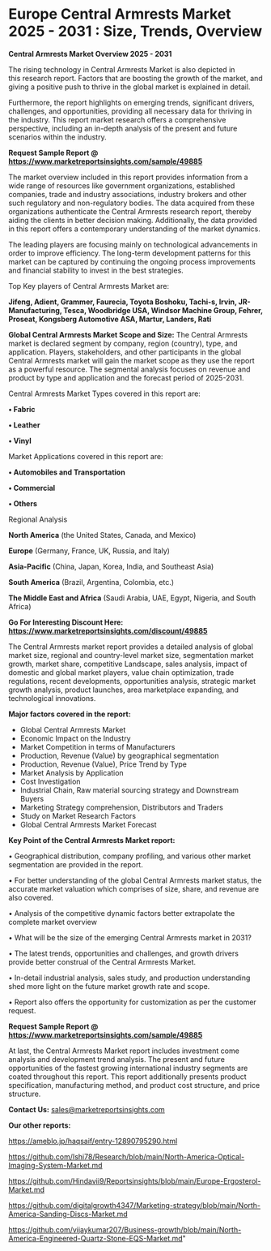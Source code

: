 # Europe Central Armrests Market 2025 - 2031 : Size, Trends, Overview

<Strong> Central Armrests Market Overview 2025 - 2031</strong>

The rising technology in Central Armrests Market is also depicted in this research report. Factors that are boosting the growth of the market, and giving a positive push to thrive in the global market is explained in detail.

Furthermore, the report highlights on emerging trends, significant drivers, challenges, and opportunities, providing all necessary data for thriving in the industry. This report market research offers a comprehensive perspective, including an in-depth analysis of the present and future scenarios within the industry.

<strong>Request Sample Report @ <a href=https://www.marketreportsinsights.com/sample/49885>https://www.marketreportsinsights.com/sample/49885</a></strong>

The market overview included in this report provides information from a wide range of resources like government organizations, established companies, trade and industry associations, industry brokers and other such regulatory and non-regulatory bodies. The data acquired from these organizations authenticate the Central Armrests research report, thereby aiding the clients in better decision making. Additionally, the data provided in this report offers a contemporary understanding of the market dynamics.

The leading players are focusing mainly on technological advancements in order to improve efficiency. The long-term development patterns for this market can be captured by continuing the ongoing process improvements and financial stability to invest in the best strategies.

Top Key players of Central Armrests Market are:

<strong>Jifeng, Adient, Grammer, Faurecia, Toyota Boshoku, Tachi-s, Irvin, JR-Manufacturing, Tesca, Woodbridge USA, Windsor Machine Group, Fehrer, Proseat, Kongsberg Automotive ASA, Martur, Landers, Rati</strong>

<strong><b>Global Central Armrests Market Scope and Size:</b></strong>
The Central Armrests market is declared segment by company, region (country), type, and application. Players, stakeholders, and other participants in the global Central Armrests market will gain the market scope as they use the report as a powerful resource. The segmental analysis focuses on revenue and product by type and application and the forecast period of 2025-2031.

Central Armrests Market Types covered in this report are:

<strong>•  Fabric

•  Leather

•  Vinyl</strong>

Market Applications covered in this report are:

<strong>•  Automobiles and Transportation

•  Commercial

•  Others</strong> 

Regional Analysis

<strong>North America</strong> (the United States, Canada, and Mexico)

<strong>Europe</strong> (Germany, France, UK, Russia, and Italy)

<strong>Asia-Pacific</strong> (China, Japan, Korea, India, and Southeast Asia)

<strong>South America</strong> (Brazil, Argentina, Colombia, etc.)

<strong>The Middle East and Africa</strong> (Saudi Arabia, UAE, Egypt, Nigeria, and South Africa)

<strong>Go For Interesting Discount Here: <a href=https://www.marketreportsinsights.com/discount/49885>https://www.marketreportsinsights.com/discount/49885</a></strong>

The Central Armrests market report provides a detailed analysis of global market size, regional and country-level market size, segmentation market growth, market share, competitive Landscape, sales analysis, impact of domestic and global market players, value chain optimization, trade regulations, recent developments, opportunities analysis, strategic market growth analysis, product launches, area marketplace expanding, and technological innovations.

<strong><b>Major factors covered in the report:</b></strong>
<ul>
  <li>Global Central Armrests Market </li>
  <li>Economic Impact on the Industry</li>
  <li>Market Competition in terms of Manufacturers</li>
  <li>Production, Revenue (Value) by geographical segmentation</li>
  <li>Production, Revenue (Value), Price Trend by Type</li>
  <li>Market Analysis by Application</li>
  <li>Cost Investigation</li>
  <li>Industrial Chain, Raw material sourcing strategy and Downstream Buyers</li>
  <li>Marketing Strategy comprehension, Distributors and Traders</li>
  <li>Study on Market Research Factors</li>
  <li>Global Central Armrests Market Forecast</li>
</ul>

<strong><b>Key Point of the Central Armrests Market report:</b></strong>

• Geographical distribution, company profiling, and various other market segmentation are provided in the report.

• For better understanding of the global Central Armrests market status, the accurate market valuation which comprises of size, share, and revenue are also covered.

• Analysis of the competitive dynamic factors better extrapolate the complete market overview

• What will be the size of the emerging Central Armrests market in 2031?

• The latest trends, opportunities and challenges, and growth drivers provide better construal of the Central Armrests Market.

• In-detail industrial analysis, sales study, and production understanding shed more light on the future market growth rate and scope.

• Report also offers the opportunity for customization as per the customer request.

<strong>Request Sample Report @ <a href=https://www.marketreportsinsights.com/sample/49885>https://www.marketreportsinsights.com/sample/49885</a></strong>

At last, the Central Armrests Market report includes investment come analysis and development trend analysis. The present and future opportunities of the fastest growing international industry segments are coated throughout this report. This report additionally presents product specification, manufacturing method, and product cost structure, and price structure.

<strong>Contact Us:</strong>
sales@marketreportsinsights.com

<strong>Our other reports:</strong>

<a href=https://ameblo.jp/haqsaif/entry-12890795290.html>https://ameblo.jp/haqsaif/entry-12890795290.html</a>

<a href=https://github.com/Ishi78/Research/blob/main/North-America-Optical-Imaging-System-Market.md>https://github.com/Ishi78/Research/blob/main/North-America-Optical-Imaging-System-Market.md</a>

<a href=https://github.com/Hindavii9/Reportsinsights/blob/main/Europe-Ergosterol-Market.md>https://github.com/Hindavii9/Reportsinsights/blob/main/Europe-Ergosterol-Market.md</a>

<a href=https://github.com/digitalgrowth4347/Marketing-strategy/blob/main/North-America-Sanding-Discs-Market.md>https://github.com/digitalgrowth4347/Marketing-strategy/blob/main/North-America-Sanding-Discs-Market.md</a>

<a href=https://github.com/vijaykumar207/Business-growth/blob/main/North-America-Engineered-Quartz-Stone-EQS-Market.md>https://github.com/vijaykumar207/Business-growth/blob/main/North-America-Engineered-Quartz-Stone-EQS-Market.md</a>"

